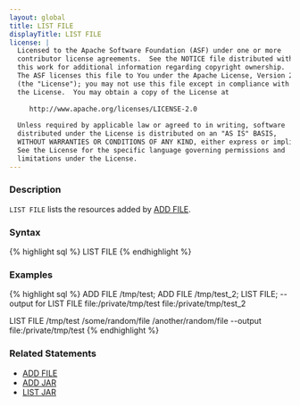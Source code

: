 ```yaml
---
layout: global
title: LIST FILE
displayTitle: LIST FILE
license: |
  Licensed to the Apache Software Foundation (ASF) under one or more
  contributor license agreements.  See the NOTICE file distributed with
  this work for additional information regarding copyright ownership.
  The ASF licenses this file to You under the Apache License, Version 2.0
  (the "License"); you may not use this file except in compliance with
  the License.  You may obtain a copy of the License at
 
     http://www.apache.org/licenses/LICENSE-2.0
 
  Unless required by applicable law or agreed to in writing, software
  distributed under the License is distributed on an "AS IS" BASIS,
  WITHOUT WARRANTIES OR CONDITIONS OF ANY KIND, either express or implied.
  See the License for the specific language governing permissions and
  limitations under the License.
---
```


### Description
`LIST FILE` lists the resources added by [ADD FILE](sql-ref-syntax-aux-resource-mgmt-add-file.html).

### Syntax
{% highlight sql %}
LIST FILE
{% endhighlight %}

### Examples
{% highlight sql %}
ADD FILE /tmp/test;
ADD FILE /tmp/test_2;
LIST FILE;
-- output for LIST FILE
file:/private/tmp/test
file:/private/tmp/test_2

LIST FILE /tmp/test /some/random/file /another/random/file
--output
file:/private/tmp/test
{% endhighlight %}

### Related Statements
 * [ADD FILE](sql-ref-syntax-aux-resource-mgmt-add-file.html)
 * [ADD JAR](sql-ref-syntax-aux-resource-mgmt-add-jar.html)
 * [LIST JAR](sql-ref-syntax-aux-resource-mgmt-list-jar.html)

